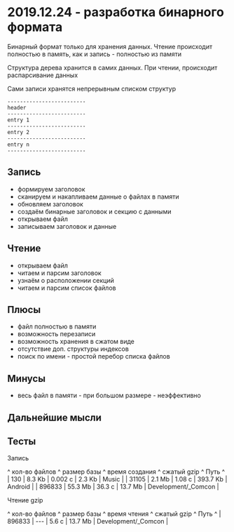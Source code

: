 # 2019.12.24 - разработка бинарного формата


Бинарный формат только для хранения данных. Чтение происходит полностью в память, как и запись - полностью из памяти

Структура дерева хранится в самих данных. При чтении, происходит распарсивание данных

Сами записи хранятся непрерывным списком структур

```
-------------------------
header
-------------------------
entry 1
-------------------------
entry 2
-------------------------
entry n
-------------------------
```


## Запись

- формируем заголовок
- сканируем и накапливаем данные о файлах в памяти
- обновляем заголовок
- создаём бинарные заголовок и секцию с данными
- открываем файл
- записываем заголовок и данные


## Чтение

- открываем файл
- читаем и парсим заголовок
- узнаём о расположении секций
- читаем и парсим список файлов



## Плюсы

+ файл полностью в памяти
+ возможность перезаписи
+ возможность хранения в сжатом виде
+ отсутствие доп. структуры индексов
+ поиск по имени - простой перебор списка файлов


## Минусы

- весь файл в памяти - при большом размере - неэффективно


## Дальнейшие мысли



## Тесты

Запись

^ кол-во файлов ^ размер базы 	^ время создания 	^ сжатый gzip 		 	^ Путь 					^
| 130	 		| 8.3 Kb 		| 0.002 с			| 2.3 Kb 				| Music					|
| 31105 		| 2.1 Mb 		| 1.08 с			| 393.7 Kb 				| Android				|
| 896833 		| 55.3 Mb 		| 36.3 с			| 13.7 Mb 				| Development/_Comcon	|





Чтение gzip

^ кол-во файлов ^ размер базы 	^ время чтения 	^ сжатый gzip 		 	^ Путь 					^
| 896833 		| ---	 		| 5.6 с			| 13.7 Mb 				| Development/_Comcon	|


